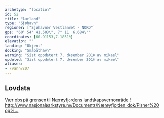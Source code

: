 ```yaml
---
archetype: "location"
id: 52
title: "Aurland"
type: "Sjøhavn"
regioner: ["Sjøhavner Vestlandet - NORD"]
gps: "60° 54' 41.508\", 7° 11' 6.684\""
coordinates: [60.91153,7.18519]
elevation: ""
landing: "Ukjent"
docking: "Småbåthavn"
warning: "Sist oppdatert 7. desember 2018 av mikael"
updated: "Sist oppdatert 7. desember 2018 av mikael"
aliases:
- /vann/207
---
```




## Lovdata

Vær obs på grensen til Nærøyfjordens landskapsvernområde !\
http://www.nasjonalparkstyre.no/Documents/Nærøyfjorden_dok/Planer%20og%…
